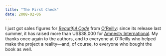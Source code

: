 ```yaml
---
title: "The First Check"
date: 2008-02-06
---
```

I just got sales figures for <a href="http://www.oreilly.com/catalog/9780596510046/"><em>Beautiful Code</em></a> from <a href="http://www.oreilly.com/">O'Reilly</a>: since its release last summer, it has raised more than US$38,000 for <a href="http://www.amnesty.org/">Amnesty International</a>.  My thanks once again to the authors, and to everyone at O'Reilly who helped make the project a reality—and, of course, to everyone who bought the book as well.
